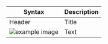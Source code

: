 
| Syntax      | Description |
| ----------- | ----------- |
| Header      | Title       |
| ![example image](/images/PixaWyvern163.webp)   | Text        |